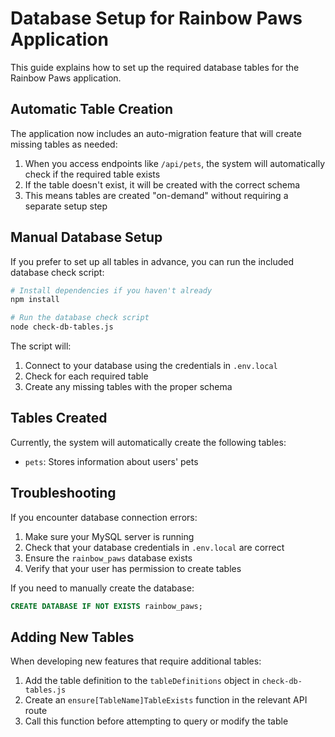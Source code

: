 # Database Setup for Rainbow Paws Application

This guide explains how to set up the required database tables for the Rainbow Paws application.

## Automatic Table Creation

The application now includes an auto-migration feature that will create missing tables as needed:

1. When you access endpoints like `/api/pets`, the system will automatically check if the required table exists
2. If the table doesn't exist, it will be created with the correct schema
3. This means tables are created "on-demand" without requiring a separate setup step

## Manual Database Setup

If you prefer to set up all tables in advance, you can run the included database check script:

```bash
# Install dependencies if you haven't already
npm install

# Run the database check script
node check-db-tables.js
```

The script will:
1. Connect to your database using the credentials in `.env.local`
2. Check for each required table
3. Create any missing tables with the proper schema

## Tables Created

Currently, the system will automatically create the following tables:

- `pets`: Stores information about users' pets

## Troubleshooting

If you encounter database connection errors:

1. Make sure your MySQL server is running
2. Check that your database credentials in `.env.local` are correct
3. Ensure the `rainbow_paws` database exists
4. Verify that your user has permission to create tables

If you need to manually create the database:

```sql
CREATE DATABASE IF NOT EXISTS rainbow_paws;
```

## Adding New Tables

When developing new features that require additional tables:

1. Add the table definition to the `tableDefinitions` object in `check-db-tables.js`
2. Create an `ensure[TableName]TableExists` function in the relevant API route
3. Call this function before attempting to query or modify the table 